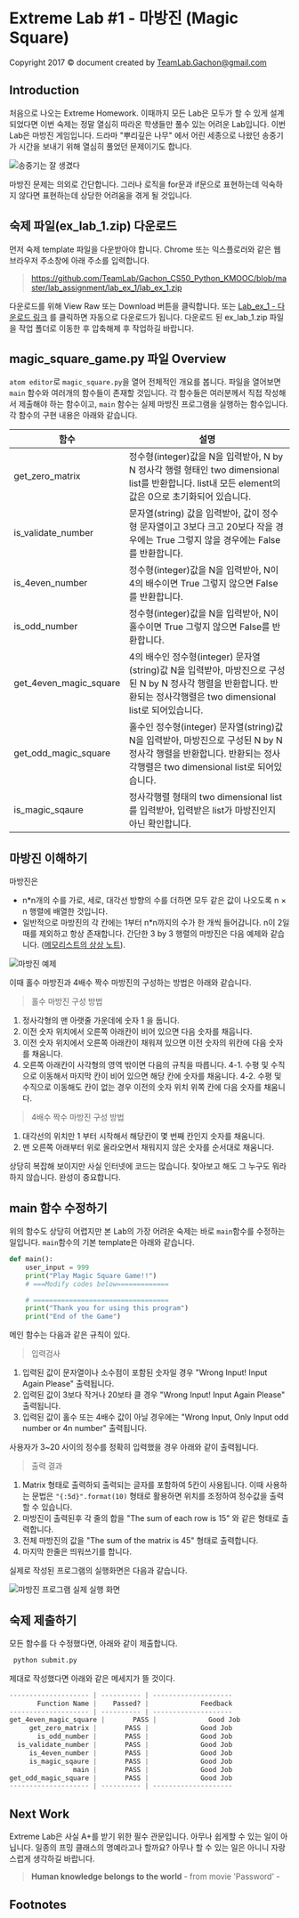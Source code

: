 Extreme Lab #1 - 마방진 (Magic Square)
=======
Copyright 2017 © document created by TeamLab.Gachon@gmail.com

## Introduction
처음으로 나오는 Extreme Homework. 이때까지 모든 Lab은 모두가 할 수 있게 설계되었다면 이번 숙제는 정말 열심히 따라온 학생들만 풀수 있는 어려운 Lab입니다.
이번 Lab은 마방진 게임입니다. 드라마 "뿌리깊은 나무" 에서 어린 세종으로 나왔던 송중기가 시간을 보내기 위해 열심히 풀었던 문제이기도 합니다.

 ![송중기는 잘 생겼다](https://raw.githubusercontent.com/TeamLab/lab_for_gachon_cs50/master/ex_lab_1_maqic_square_game/magic_square.png)

마방진 문제는 의외로 간단합니다. 그러나 로직을 for문과 if문으로 표현하는데 익숙하지 않다면 표현하는데 상당한 어려움을 겪게 될 것입니다. 

## 숙제 파일(ex_lab_1.zip) 다운로드
먼저 숙제 template 파일을 다운받아야 합니다. Chrome 또는 익스플로러와 같은 웹 브라우저 주소창에 아래 주소를 입력합니다.
> https://github.com/TeamLab/Gachon_CS50_Python_KMOOC/blob/master/lab_assignment/lab_ex_1/lab_ex_1.zip

다운로드를 위해 View Raw 또는 Download 버튼을 클릭합니다. 또는 [Lab_ex_1 - 다운로드 링크](https://github.com/TeamLab/Gachon_CS50_Python_KMOOC/raw/master/lab_assignment/lab_ex_1/lab_ex_1.zip) 를 클릭하면 자동으로 다운로드가 됩니다. 다운로드 된 ex_lab_1.zip 파일을 작업 폴더로 이동한 후 압축해제 후 작업하길 바랍니다.

## magic_square_game.py 파일 Overview
`atom editor`로 `magic_square.py`을 열어 전체적인 개요를 봅니다. 파일을 열어보면 `main` 함수와 여러개의 함수들이 존재할 것입니다. 각 함수들은 여러분께서 직접 작성해서 제출해야 하는 함수이고, `main` 함수는 실제 마방진 프로그램을 실행하는 함수입니다. 각 함수의 구현 내용은 아래와 같습니다.

함수           | 설명 
--------       | ---
get_zero_matrix    | 정수형(integer)값을 N을 입력받아, N by N 정사각 행렬 형태인 two dimensional list를 반환합니다. list내 모든 element의 값은 0으로 초기화되어 있습니다.
is_validate_number | 문자열(string) 값을 입력받아, 값이 정수형 문자열이고 3보다 크고 20보다 작을 경우에는 True 그렇지 않을 경우에는 False를 반환합니다.
is_4even_number    | 정수형(integer)값을 N을 입력받아, N이 4의 배수이면 True 그렇지 않으면 False를 반환합니다.
is_odd_number      | 정수형(integer)값을 N을 입력받아, N이 홀수이면 True 그렇지 않으면 False를 반환합니다.
get_4even_magic_square | 4의 배수인 정수형(integer) 문자열(string)값 N을 입력받아, 마방진으로 구성된 N by N 정사각 행렬을 반환합니다. 반환되는 정사각행렬은 two dimensional list로 되어있습니다.  
get_odd_magic_square   | 홀수인 정수형(integer) 문자열(string)값 N을 입력받아, 마방진으로 구성된 N by N 정사각 행렬을 반환합니다. 반환되는 정사각행렬은 two dimensional list로 되어있습니다.  
is_magic_sqaure        | 정사각행렬 형태의 two dimensional list를 입력받아, 입력받은 list가 마방진인지 아닌 확인합니다.

## 마방진 이해하기
마방진은 

- n*n개의 수를 가로, 세로, 대각선 방향의 수를 더하면 모두 같은 값이 나오도록 n × n 행렬에 배열한 것입니다.
- 일반적으로 마방진의 각 칸에는 1부터 n*n까지의 수가 한 개씩 들어갑니다. n이 2일 때를 제외하고 항상 존재합니다.
간단한 3 by 3 행렬의 마방진은 다음 예제와 같습니다. ([메모리스트의 상상 노트][1]).

![마방진 예제](https://raw.githubusercontent.com/TeamLab/lab_for_gachon_cs50/master/ex_lab_1_maqic_square_game/magic_square_example.png)

이때 홀수 마방진과 4배수 짝수 마방진의 구성하는 방법은 아래와 같습니다. 

> 홀수 마방진 구성 방법

1. 정사각형의 맨 아랫줄 가운데에 숫자 1 을 둡니다.
2. 이전 숫자 위치에서 오른쪽 아래칸이 비어 있으면 다음 숫자를 채웁니다.
3. 이전 숫자 위치에서 오른쪽 아래칸이 채워져 있으면 이전 숫자의 위칸에 다음 숫자를 채움니다.
4. 오른쪽 아래칸이 사각형의 영역 밖이면 다음의 규칙을 따릅니다.
4-1. 수평 및 수직으로 이동해서 마지막 칸이 비어 있으면 해당 칸에 숫자를 채움니다.
4-2. 수평 및 수직으로 이동해도 칸이 없는 경우 이전의 숫자 위치 위쪽 칸에 다음 숫자를 채움니다.

> 4배수 짝수 마방진 구성 방법

1. 대각선의 위치만 1 부터 시작해서 해당칸이 몇 번째 칸인지 숫자를 채움니다.
2. 맨 오른쪽 아래부터 위로 올라오면서 채워지지 않은 숫자를 순서대로 채움니다.

상당히 복잡해 보이지만 사실 인터넷에 코드는 많습니다. 찾아보고 해도 그 누구도 뭐라하지 않습니다. 완성이 중요합니다.  

## main 함수 수정하기 
위의 함수도 상당히 어렵지만 본 Lab의 가장 어려운 숙제는 바로 `main`함수를 수정하는 일입니다. `main`함수의 기본 template은 아래와 같습니다.

```python
def main():
    user_input = 999
    print("Play Magic Square Game!!")
    # ===Modify codes below=============

    # ==================================
    print("Thank you for using this program")
    print("End of the Game")
```

메인 함수는 다음과 같은 규칙이 있다.

> 입력검사

1. 입력된 값이 문자열이나 소수점이 포함된 숫자일 경우 "Wrong Input! Input Again Please" 출력됩니다.
2. 입력된 값이 3보다 작거나 20보타 클 경우 "Wrong Input! Input Again Please" 출력됩니다.
3. 입력된 값이 홀수 또는 4배수 값이 아닐 경우에는 "Wrong Input, Only Input odd number or 4n number" 출력됩니다.

사용자가 3~20 사이의 정수를 정확히 입력했을 경우 아래와 같이 출력됩니다.

> 출력 결과

1. Matrix 형태로 출력하되 출력되는 글자를 포함하여 5칸이 사용됩니다. 이때 사용하는 문법은 `"{:5d}".format(10)` 형태로 활용하면 위치를 조정하여 정수값을 출력할 수 있습니다.
2. 마방진이 출력된후 각 줄의 합을 "The sum of each row is  15" 와 같은 형태로 출력합니다.
3. 전체 마방진의 값을 "The sum of the matrix is  45" 형태로 출력합니다.
4. 마지막 한줄은 띄워쓰기를 합니다.

실제로 작성된 프로그램의 실행화면은 다음과 같습니다.

![마방진 프로그램 실제 실행 화면](https://raw.githubusercontent.com/TeamLab/lab_for_gachon_cs50/master/ex_lab_1_maqic_square_game/screen_shot_magic_square_1.png)


## 숙제 제출하기
모든 함수를 다 수정했다면, 아래와 같이 제출합니다.
```bash
 python submit.py
```  
제대로 작성했다면 아래와 같은 메세지가 뜰 것이다.
```python
-------------------- | ---------- | --------------------
       Function Name |    Passed? |             Feedback
-------------------- | ---------- | --------------------
get_4even_magic_square |       PASS |             Good Job
     get_zero_matrix |       PASS |             Good Job
       is_odd_number |       PASS |             Good Job
  is_validate_number |       PASS |             Good Job
     is_4even_number |       PASS |             Good Job
     is_magic_sqaure |       PASS |             Good Job
                main |       PASS |             Good Job
get_odd_magic_square |       PASS |             Good Job
-------------------- | ---------- | --------------------
```  

## Next Work
Extreme Lab은 사실 A+를 받기 위한 필수 관문입니다. 아무나 쉽게할 수 있는 일이 아닙니다. 일종의 프밍 클래스의 명예라고나 할까요? 아무나 할 수 있는 일은 아니니 자랑스럽게 생각하길 바랍니다.

> **Human knowledge belongs to the world** - from movie 'Password' -

## Footnotes

[1]: http://memorist.tistory.com/151